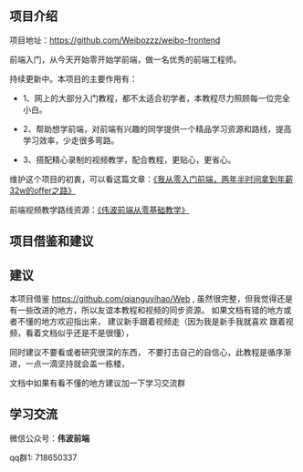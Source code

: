 ## 项目介绍

项目地址：<https://github.com/Weibozzz/weibo-frontend>

前端入门，从今天开始零开始学前端，做一名优秀的前端工程师。

持续更新中。本项目的主要作用有：


- 1、网上的大部分入门教程，都不太适合初学者，本教程尽力照顾每一位完全小白。

- 2、帮助想学前端，对前端有兴趣的同学提供一个精品学习资源和路线，提高学习效率，少走很多弯路。

- 3、搭配精心录制的视频教学，配合教程，更贴心，更省心。


维护这个项目的初衷，可以看这篇文章：[《我从零入门前端，两年半时间拿到年薪32w的offer之路》](https://www.yuque.com/liuweibo-qagim/qm64lq/os4vwp)

前端视频教学路线资源：[《伟波前端从零基础教学》](https://space.bilibili.com/456900797/channel/detail?cid=166108)

## 项目借鉴和建议



## 建议

本项目借鉴 <https://github.com/qianguyihao/Web> ,
虽然很完整，但我觉得还是有一些改进的地方，所以友谊本教程和视频的同步资源。
如果文档有错的地方或者不懂的地方欢迎指出来，
建议新手跟着视频走（因为我是新手我就喜欢
跟着视频，看着文档似乎还是不是很懂），

同时建议不要看或者研究很深的东西，
不要打击自己的自信心，此教程是循序渐进，一点一滴坚持就会盖一栋楼，

文档中如果有看不懂的地方建议加一下学习交流群

## 学习交流

微信公众号：**伟波前端**

qq群1: 718650337


